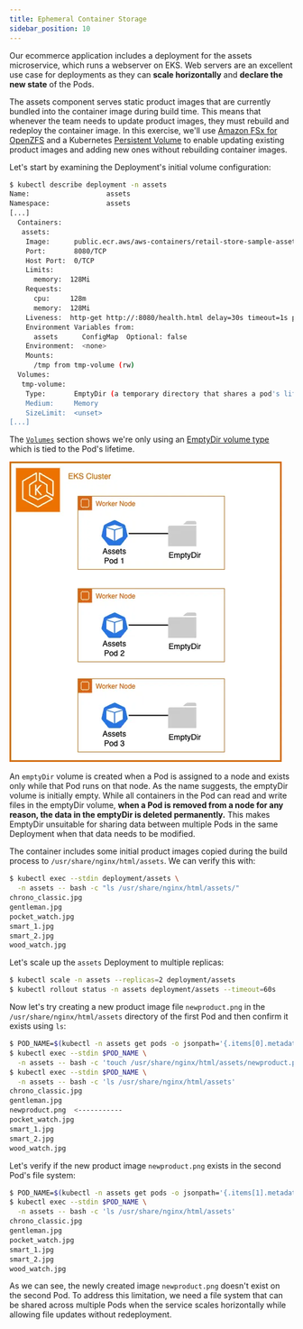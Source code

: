 ```yaml
---
title: Ephemeral Container Storage
sidebar_position: 10
---
```


Our ecommerce application includes a deployment for the assets microservice, which runs a webserver on EKS. Web servers are an excellent use case for deployments as they can **scale horizontally** and **declare the new state** of the Pods.

The assets component serves static product images that are currently bundled into the container image during build time. This means that whenever the team needs to update product images, they must rebuild and redeploy the container image. In this exercise, we'll use [Amazon FSx for OpenZFS](https://docs.aws.amazon.com/fsx/latest/OpenZFSGuide/what-is-fsx.html) and a Kubernetes [Persistent Volume](https://kubernetes.io/docs/concepts/storage/persistent-volumes/) to enable updating existing product images and adding new ones without rebuilding container images.

Let's start by examining the Deployment's initial volume configuration:

```bash
$ kubectl describe deployment -n assets
Name:                   assets
Namespace:              assets
[...]
  Containers:
   assets:
    Image:      public.ecr.aws/aws-containers/retail-store-sample-assets:0.4.0
    Port:       8080/TCP
    Host Port:  0/TCP
    Limits:
      memory:  128Mi
    Requests:
      cpu:     128m
      memory:  128Mi
    Liveness:  http-get http://:8080/health.html delay=30s timeout=1s period=3s #success=1 #failure=3
    Environment Variables from:
      assets      ConfigMap  Optional: false
    Environment:  <none>
    Mounts:
      /tmp from tmp-volume (rw)
  Volumes:
   tmp-volume:
    Type:       EmptyDir (a temporary directory that shares a pod's lifetime)
    Medium:     Memory
    SizeLimit:  <unset>
[...]
```

The [`Volumes`](https://kubernetes.io/docs/concepts/storage/volumes/#emptydir-configuration-example) section shows we're only using an [EmptyDir volume type](https://kubernetes.io/docs/concepts/storage/volumes/#emptydir) which is tied to the Pod's lifetime.

![Assets with emptyDir](./assets/assets-emptydir.webp)

An `emptyDir` volume is created when a Pod is assigned to a node and exists only while that Pod runs on that node. As the name suggests, the emptyDir volume is initially empty. While all containers in the Pod can read and write files in the emptyDir volume, **when a Pod is removed from a node for any reason, the data in the emptyDir is deleted permanently.** This makes EmptyDir unsuitable for sharing data between multiple Pods in the same Deployment when that data needs to be modified.

The container includes some initial product images copied during the build process to `/usr/share/nginx/html/assets`. We can verify this with:

```bash
$ kubectl exec --stdin deployment/assets \
  -n assets -- bash -c "ls /usr/share/nginx/html/assets/"
chrono_classic.jpg
gentleman.jpg
pocket_watch.jpg
smart_1.jpg
smart_2.jpg
wood_watch.jpg
```

Let's scale up the `assets` Deployment to multiple replicas:

```bash
$ kubectl scale -n assets --replicas=2 deployment/assets
$ kubectl rollout status -n assets deployment/assets --timeout=60s
```

Now let's try creating a new product image file `newproduct.png` in the `/usr/share/nginx/html/assets` directory of the first Pod and then confirm it exists using `ls`:

```bash
$ POD_NAME=$(kubectl -n assets get pods -o jsonpath='{.items[0].metadata.name}')
$ kubectl exec --stdin $POD_NAME \
  -n assets -- bash -c 'touch /usr/share/nginx/html/assets/newproduct.png'
$ kubectl exec --stdin $POD_NAME \
  -n assets -- bash -c 'ls /usr/share/nginx/html/assets'
chrono_classic.jpg
gentleman.jpg
newproduct.png  <-----------
pocket_watch.jpg
smart_1.jpg
smart_2.jpg
wood_watch.jpg
```

Let's verify if the new product image `newproduct.png` exists in the second Pod's file system:

```bash
$ POD_NAME=$(kubectl -n assets get pods -o jsonpath='{.items[1].metadata.name}')
$ kubectl exec --stdin $POD_NAME \
  -n assets -- bash -c 'ls /usr/share/nginx/html/assets'
chrono_classic.jpg
gentleman.jpg
pocket_watch.jpg
smart_1.jpg
smart_2.jpg
wood_watch.jpg
```

As we can see, the newly created image `newproduct.png` doesn't exist on the second Pod. To address this limitation, we need a file system that can be shared across multiple Pods when the service scales horizontally while allowing file updates without redeployment.
